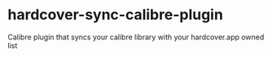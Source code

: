 # hardcover-sync-calibre-plugin
Calibre plugin that syncs your calibre library with your hardcover.app owned list
